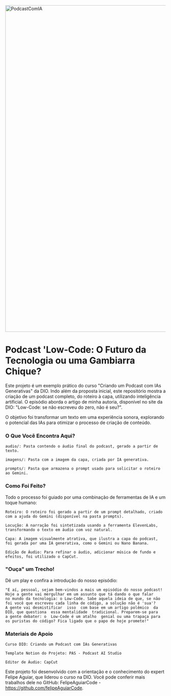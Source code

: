 <img width="1024" height="1024" alt="PodcastComIA" src="https://github.com/user-attachments/assets/43f5eb9d-ce5f-44e7-823a-d1ad0cfb38d9" />

# Podcast 'Low-Code: O Futuro da Tecnologia ou uma Gambiarra Chique?

Este projeto é um exemplo prático do curso "Criando um Podcast com IAs Generativas" da DIO. Indo além da proposta inicial, este repositório mostra 
a criação de um podcast completo, do roteiro à capa, utilizando inteligência artificial. O episódio
aborda o artigo de minha autoria, disponível no site da DIO: "Low-Code: se não escreveu do zero, não é seu?".

O objetivo foi transformar um texto em uma experiência sonora, explorando o potencial das IAs para otimizar o processo de criação de conteúdo.

### O Que Você Encontra Aqui?

    audio/: Pasta contendo o áudio final do podcast, gerado a partir de texto.

    imagens/: Pasta com a imagem da capa, criada por IA generativa.

    prompts/: Pasta que armazena o prompt usado para solicitar o roteiro ao Gemini.

### Como Foi Feito?

Todo o processo foi guiado por uma combinação de ferramentas de IA e um toque humano:

    Roteiro: O roteiro foi gerado a partir de um prompt detalhado, criado com a ajuda do Gemini (disponível na pasta prompts).

    Locução: A narração foi sintetizada usando a ferramenta ElevenLabs, transformando o texto em áudio com voz natural.

    Capa: A imagem visualmente atrativa, que ilustra a capa do podcast, foi gerada por uma IA generativa, como o Gemini ou Nano Banana.

    Edição de Áudio: Para refinar o áudio, adicionar música de fundo e efeitos, foi utilizado o CapCut.

### "Ouça" um Trecho!

Dê um play e confira a introdução do nosso episódio:

    "E aí, pessoal, sejam bem-vindos a mais um episódio do nosso podcast! Hoje a gente vai mergulhar em um assunto que tá dando o que falar
    no mundo da tecnologia: o Low-Code. Sabe aquela ideia de que, se não foi você que escreveu cada linha de código, a solução não é 'sua'? 
    A gente vai desmistificar  isso  com base em um artigo polêmico  da DIO, que questiona  essa mentalidade  tradicional. Preparem-se para 
    a gente debater: o  Low-Code é um atalho  genial ou uma trapaça para os puristas do código? Fica ligado que o papo de hoje promete!"

### Materiais de Apoio

    Curso DIO: Criando um Podcast com IAs Generativas

    Template Notion do Projeto: PAS - Podcast AI Studio

    Editor de Áudio: CapCut

Este projeto foi desenvolvido com a orientação e o conhecimento do expert Felipe Aguiar, que liderou o curso na DIO. Você pode conferir mais 
trabalhos dele no GitHub: FelipeAguiarCode - https://github.com/felipeAguiarCode.
